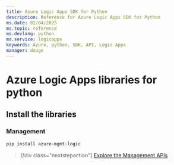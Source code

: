 ```yaml
---
title: Azure Logic Apps SDK for Python
description: Reference for Azure Logic Apps SDK for Python
ms.date: 02/04/2025
ms.topic: reference
ms.devlang: python
ms.service: logicapps
keywords: Azure, python, SDK, API, Logic Apps
manager: douge
---
```

# Azure Logic Apps libraries for python

## Install the libraries


### Management

```bash
pip install azure-mgmt-logic
```
> [!div class="nextstepaction"]
> [Explore the Management APIs](/python/api/azure-mgmt-logic)